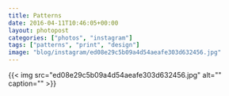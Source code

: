 ```yaml
---
title: Patterns
date: 2016-04-11T10:46:05+00:00
layout: photopost
categories: ["photos", "instagram"]
tags: ["patterns", "print", "design"]
image: "blog/instagram/ed08e29c5b09a4d54aeafe303d632456.jpg"
---
```


{{< img src="ed08e29c5b09a4d54aeafe303d632456.jpg" alt="" caption="" >}}



